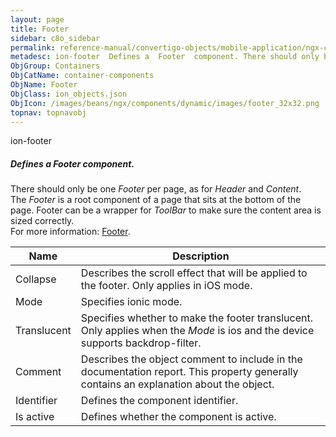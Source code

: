 ```yaml
---
layout: page
title: Footer
sidebar: c8o_sidebar
permalink: reference-manual/convertigo-objects/mobile-application/ngx-components/container-components/footer/
metadesc: ion-footer  Defines a  Footer  component. There should only be one  Footer  per page, as for  Header  and  Content . The  Footer  is a root component 
ObjGroup: Containers
ObjCatName: container-components
ObjName: Footer
ObjClass: ion_objects.json
ObjIcon: /images/beans/ngx/components/dynamic/images/footer_32x32.png
topnav: topnavobj
---
```

ion-footer<br/>

##### Defines a <i>Footer</i> component.<br/>
There should only be one <i>Footer</i> per page, as for <i>Header</i> and <i>Content</i>.<br/>
The <i>Footer</i> is a root component of a page that sits at the bottom of the page. Footer can be a wrapper for <i>ToolBar</i> to make sure the content area is sized correctly.<br/>
For more information: <a href='https://ionicframework.com/docs/api/footer'>Footer</a>.

Name | Description 
--- | ---
Collapse | Describes the scroll effect that will be applied to the footer. Only applies in iOS mode.
Mode | Specifies ionic mode.
Translucent | Specifies whether to make the footer translucent. Only applies when the <i>Mode</i> is ios and the device supports backdrop-filter.
Comment | Describes the object comment to include in the documentation report.  This property generally contains an explanation about the object. 
Identifier | Defines the component identifier.  
Is active | Defines whether the component is active. 

